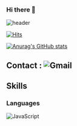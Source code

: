 ### Hi there 👋

<!--
**Blackraven93/Blackraven93** is a ✨ _special_ ✨ repository because its `README.md` (this file) appears on your GitHub profile.

Here are some ideas to get you started:

- 🔭 I’m currently working on ...
- 🌱 I’m currently learning ...
- 👯 I’m looking to collaborate on ...
- 🤔 I’m looking for help with ...
- 💬 Ask me about ...
- 📫 How to reach me: ...
- 😄 Pronouns: ...
- ⚡ Fun fact: ...
-->
![header](https://capsule-render.vercel.app/api?type=waving&color=0:537895,74:09203f&height=300&section=header&text=Raven%20World!&fontSize=50&animation=fadeIn&fontColor=bcbcbc&fontAlign=30)


[![Hits](https://hits.seeyoufarm.com/api/count/incr/badge.svg?url=https%3A%2F%2Fgithub.com%2FBlackraven93&count_bg=%23212320&title_bg=%23555555&icon=riseup.svg&icon_color=%23E7E7E7&title=visitors&edge_flat=false)](https://github.com/Blackraven93)


[![Anurag's GitHub stats](https://github-readme-stats.vercel.app/api?username=Blackraven93&show_icons=true&theme=nord)](https://github.com/Blackraven93)

## Contact : ![Gmail](https://img.shields.io/badge/Gmail-Reblackraven@gmail.com-red?style=flat&logo=gmail&logoColor=white&labelColor=red)

## Skills

### Languages
![JavaScript](https://img.shields.io/badge/javascript-%23323330.svg?style=for-the-badge&logo=javascript&logoColor=%23F7DF1E) 




